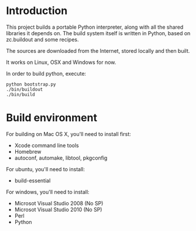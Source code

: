 
Introduction
============

This project builds a portable Python interpreter, along with all the shared libraries it depends on.
The build system itself is written in Python, based on zc.buildout and some recipes.

The sources are downloaded from the Internet, stored locally and then built.

It works on Linux, OSX and Windows for now.

In order to build python, execute:

    python bootstrap.py
    ./bin/buildout
    ./bin/build

Build environment
=================

For building on Mac OS X, you'll need to install first:
* Xcode command line tools
* Homebrew
* autoconf, automake, libtool, pkgconfig

For ubuntu, you'll need to install:
* build-essential

For windows, you'll need to install:
* Microsot Visual Studio 2008 (No SP)
* Microsot Visual Studio 2010 (No SP)
* Perl
* Python
